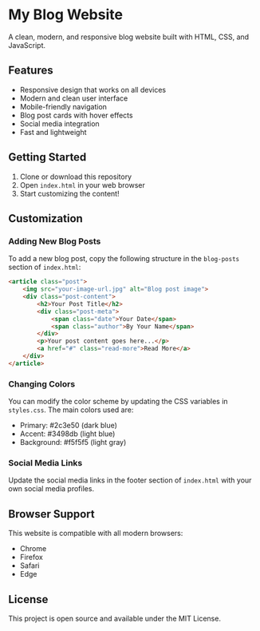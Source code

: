 # My Blog Website

A clean, modern, and responsive blog website built with HTML, CSS, and JavaScript.

## Features

- Responsive design that works on all devices
- Modern and clean user interface
- Mobile-friendly navigation
- Blog post cards with hover effects
- Social media integration
- Fast and lightweight

## Getting Started

1. Clone or download this repository
2. Open `index.html` in your web browser
3. Start customizing the content!

## Customization

### Adding New Blog Posts
To add a new blog post, copy the following structure in the `blog-posts` section of `index.html`:

```html
<article class="post">
    <img src="your-image-url.jpg" alt="Blog post image">
    <div class="post-content">
        <h2>Your Post Title</h2>
        <div class="post-meta">
            <span class="date">Your Date</span>
            <span class="author">By Your Name</span>
        </div>
        <p>Your post content goes here...</p>
        <a href="#" class="read-more">Read More</a>
    </div>
</article>
```

### Changing Colors
You can modify the color scheme by updating the CSS variables in `styles.css`. The main colors used are:
- Primary: #2c3e50 (dark blue)
- Accent: #3498db (light blue)
- Background: #f5f5f5 (light gray)

### Social Media Links
Update the social media links in the footer section of `index.html` with your own social media profiles.

## Browser Support

This website is compatible with all modern browsers:
- Chrome
- Firefox
- Safari
- Edge

## License

This project is open source and available under the MIT License. 